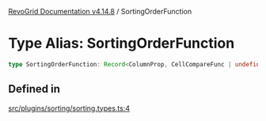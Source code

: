 [RevoGrid Documentation v4.14.8](README.md) / SortingOrderFunction

# Type Alias: SortingOrderFunction

```ts
type SortingOrderFunction: Record<ColumnProp, CellCompareFunc | undefined>;
```

## Defined in

[src/plugins/sorting/sorting.types.ts:4](https://github.com/revolist/revogrid/blob/e548e2f67dd1ccbf7f1e03dfbe23431ad8065184/src/plugins/sorting/sorting.types.ts#L4)
